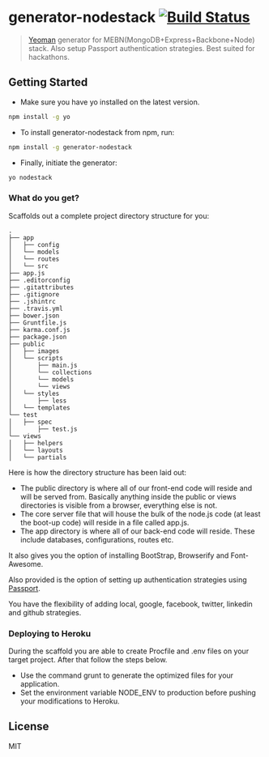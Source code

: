 # generator-nodestack [![Build Status](https://secure.travis-ci.org/gsrivast31/generator-nodestack.png?branch=master)](https://travis-ci.org/gsrivast31/generator-nodestack)

> [Yeoman](http://yeoman.io) generator for MEBN(MongoDB+Express+Backbone+Node) stack. Also setup Passport authentication strategies. Best suited for hackathons.


## Getting Started

- Make sure you have yo installed on the latest version. 
```bash
npm install -g yo
```
- To install generator-nodestack from npm, run:

```bash
npm install -g generator-nodestack
```
- Finally, initiate the generator:

```bash
yo nodestack
```

### What do you get?

Scaffolds out a complete project directory structure for you:

    .
    ├── app
    │   ├── config
    │   └── models
    │   └── routes
    │   └── src
    ├── app.js
    ├── .editorconfig
    ├── .gitattributes
    ├── .gitignore
    ├── .jshintrc
    ├── .travis.yml
    ├── bower.json
    ├── Gruntfile.js
    ├── karma.conf.js
    ├── package.json
    ├── public
    │   ├── images
    │   └── scripts
    │       ├── main.js
    │       └── collections
    │       └── models
    │       └── views
    │   └── styles
    │       ├── less
    │   └── templates
    └── test
    │   ├── spec
    │       ├── test.js
    └── views
    │   ├── helpers
    │   └── layouts
    │   └── partials
    
Here is how the directory structure has been laid out:

- The public directory is where all of our front-end code will reside and will be served from. Basically anything inside the public or views directories is visible from a browser, everything else is not.
- The core server file that will house the bulk of the node.js code (at least the boot-up code) will reside in a file called app.js.
- The app directory is where all of our back-end code will reside. These include databases, configurations, routes etc.

It also gives you the option of installing BootStrap, Browserify and Font-Awesome.

Also provided is the option of setting up authentication strategies using [Passport](passportjs.org). 

You have the flexibility of adding local, google, facebook, twitter, linkedin and github strategies.


### Deploying to Heroku

During the scaffold you are able to create Procfile and .env files on your target project. After that follow the steps below.

- Use the command grunt to generate the optimized files for your application.
- Set the environment variable NODE_ENV to production before pushing your modifications to Heroku.

## License

MIT
